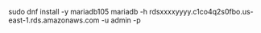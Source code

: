 sudo dnf install -y mariadb105
mariadb -h rdsxxxxyyyy.c1co4q2s0fbo.us-east-1.rds.amazonaws.com -u admin -p
